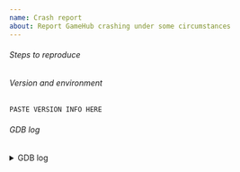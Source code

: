 ```yaml
---
name: Crash report
about: Report GameHub crashing under some circumstances
---
```


<!--
Before creating the issue, please make sure that...

* You are using the latest version of GameHub (active development happens in the dev branch).
* Your version of GameHub is compiled with optimization turned off (see here: https://github.com/tkashkin/GameHub/issues/162 for more info)
* There isn't already an open issue for your problem.

If you have multiple unrelated problems, create separate issues rather than combining them into one.

Note that leaving sections blank or being vague will make it difficult to understand and fix the problem.
-->

###### Steps to reproduce



###### Version and environment

<!-- Paste output of `com.github.tkashkin.gamehub -v` below: -->
```
PASTE VERSION INFO HERE
```

###### GDB log

<!--
To get the GDB log, follow these steps:

1. Close GameHub if it's running.
2. Run this in your terminal: `com.github.tkashkin.gamehub --gdb`
3. Once the app has crashed (become unresponsive), type "bt full" (and press enter) to get a backtrace.
4. Type "q" to quit the debugger (or "c" to continue until the app quits)
5. Copy the log and paste below
-->

<details>
<summary>GDB log</summary>

```
PASTE LOG HERE
```

</details>
